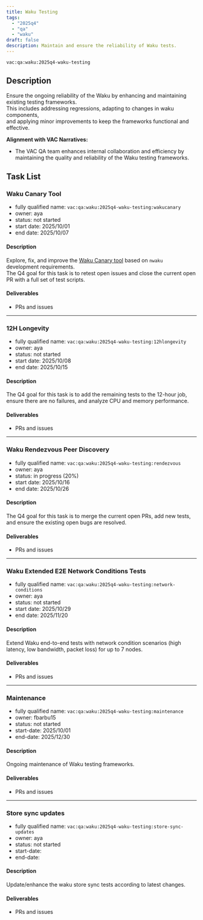 ```yaml
---
title: Waku Testing
tags:
  - "2025q4"
  - "qa"
  - "waku"  
draft: false  
description: Maintain and ensure the reliability of Waku tests.
---
```


`vac:qa:waku:2025q4-waku-testing`

## Description
Ensure the ongoing reliability of the Waku by enhancing and maintaining existing testing frameworks.  
This includes addressing regressions, adapting to changes in waku components,  
and applying minor improvements to keep the frameworks functional and effective.

**Alignment with VAC Narratives:**

* The VAC QA team enhances internal collaboration and efficiency 
  by maintaining the quality and reliability of the Waku testing frameworks.

## Task List

### Waku Canary Tool

* fully qualified name: `vac:qa:waku:2025q4-waku-testing:wakucanary`
* owner: aya
* status: not started
* start date: 2025/10/01
* end date: 2025/10/07

#### Description
Explore, fix, and improve the [Waku Canary tool](https://github.com/waku-org/nwaku/tree/master/apps/wakucanary) 
based on `nwaku` development requirements.  
The Q4 goal for this task is to retest open issues 
and close the current open PR with a full set of test scripts.

#### Deliverables
- PRs and issues

---

### 12H Longevity

* fully qualified name: `vac:qa:waku:2025q4-waku-testing:12hlongevity`
* owner: aya
* status: not started
* start date: 2025/10/08
* end date: 2025/10/15

#### Description
The Q4 goal for this task is to add the remaining tests to the 12-hour job, 
ensure there are no failures, and analyze CPU and memory performance.

#### Deliverables
- PRs and issues

---

### Waku Rendezvous Peer Discovery

* fully qualified name: `vac:qa:waku:2025q4-waku-testing:rendezvous`
* owner: aya
* status: in progress (20%)
* start date: 2025/10/16
* end date: 2025/10/26

#### Description
The Q4 goal for this task is to merge the current open PRs, 
add new tests, and ensure the existing open bugs are resolved.

#### Deliverables
- PRs and issues

---

### Waku Extended E2E Network Conditions Tests

* fully qualified name: `vac:qa:waku:2025q4-waku-testing:network-conditions`
* owner: aya
* status: not started
* start date: 2025/10/29
* end date: 2025/11/20

#### Description
Extend Waku end-to-end tests with network condition scenarios (high latency, low bandwidth, packet loss) for up to 7 nodes.

#### Deliverables
- PRs and issues

---

### Maintenance

* fully qualified name: `vac:qa:waku:2025q4-waku-testing:maintenance`
* owner: fbarbu15
* status: not started
* start-date: 2025/10/01
* end-date: 2025/12/30

#### Description
Ongoing maintenance of Waku testing frameworks. 

#### Deliverables
- PRs and issues

---

### Store sync updates

* fully qualified name: `vac:qa:waku:2025q4-waku-testing:store-sync-updates`
* owner: aya
* status: not started
* start-date: 
* end-date: 

#### Description
Update/enhance the waku store sync tests according to latest changes.

#### Deliverables
- PRs and issues
